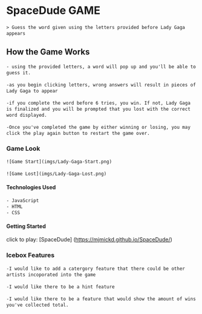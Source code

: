 # SpaceDude GAME

    > Guess the word given using the letters provided before Lady Gaga appears 

## How the Game Works 

    - using the provided letters, a word will pop up and you'll be able to guess it. 

    -as you begin clicking letters, wrong answers will result in pieces of Lady Gaga to appear 

    -if you complete the word before 6 tries, you win. If not, Lady Gaga is finalized and you will be prompted that you lost with the correct word displayed. 

    -Once you've completed the game by either winning or losing, you may click the play again button to restart the game over. 

### Game Look 
    ![Game Start](imgs/Lady-Gaga-Start.png)

    ![Game Lost](imgs/Lady-Gaga-Lost.png)

#### Technologies Used 
    - JavaScript
    - HTML
    - CSS 

#### Getting Started 

click to play: [SpaceDude] (https://mjmickd.github.io/SpaceDude/)

### Icebox Features
    -I would like to add a catergory feature that there could be other artists incoporated into the game 

    -I would like there to be a hint feature 

    -I would like there to be a feature that would show the amount of wins you've collected total. 